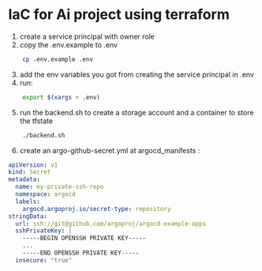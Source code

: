 # IaC for Ai project using terraform 

1. create a service principal with owner role
2. copy the .env.example to .env
```bash
    cp .env.example .env
```
3. add the env variables you got from creating the service principal in .env
4. run:
```bash
    export $(xargs < .env)
```
5. run the backend.sh to create a storage account and a container to store the tfstate
```bash
    ./backend.sh
```

6. create an argo-github-secret.yml at argocd_manifests :
```yaml
apiVersion: v1
kind: Secret
metadata:
  name: my-private-ssh-repo
  namespace: argocd
  labels:
    argocd.argoproj.io/secret-type: repository
stringData:
  url: ssh://git@github.com/argoproj/argocd-example-apps
  sshPrivateKey: |
    -----BEGIN OPENSSH PRIVATE KEY-----
    ...
    -----END OPENSSH PRIVATE KEY-----
  insecure: "true"
```
